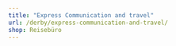 ```yaml
---
title: "Express Communication and travel"
url: /derby/express-communication-and-travel/
shop: Reisebüro
---
```

